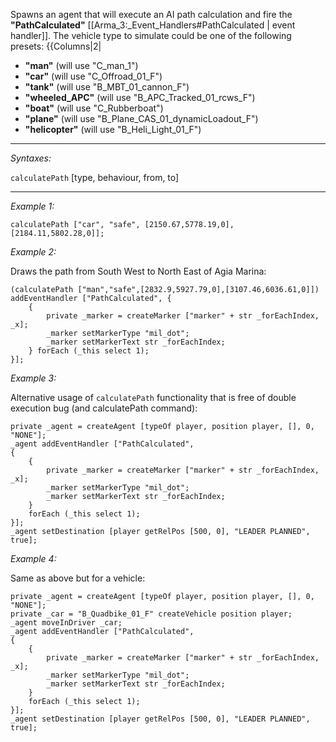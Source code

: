 Spawns an agent that will execute an AI path calculation and fire the **"PathCalculated"** [[Arma_3:_Event_Handlers#PathCalculated | event handler]]. The vehicle type to simulate could be one of the following presets:
{{Columns|2|
* **"man"** (will use "C_man_1")
* **"car"** (will use "C_Offroad_01_F")
* **"tank"** (will use "B_MBT_01_cannon_F")
* **"wheeled_APC"** (will use "B_APC_Tracked_01_rcws_F")
* **"boat"** (will use "C_Rubberboat")
* **"plane"** (will use "B_Plane_CAS_01_dynamicLoadout_F")
* **"helicopter"** (will use "B_Heli_Light_01_F")


---
*Syntaxes:*

`calculatePath` [type, behaviour, from, to]

---
*Example 1:*

```sqf
calculatePath ["car", "safe", [2150.67,5778.19,0], [2184.11,5802.28,0]];
```

*Example 2:*

Draws the path from South West to North East of Agia Marina:

```sqf
(calculatePath ["man","safe",[2832.9,5927.79,0],[3107.46,6036.61,0]]) addEventHandler ["PathCalculated", {
	{
		private _marker = createMarker ["marker" + str _forEachIndex, _x];
		_marker setMarkerType "mil_dot";
		_marker setMarkerText str _forEachIndex;
	} forEach (_this select 1);
}];
```

*Example 3:*

Alternative usage of `calculatePath` functionality that is free of double execution bug (and calculatePath command):

```sqf
private _agent = createAgent [typeOf player, position player, [], 0, "NONE"];
_agent addEventHandler ["PathCalculated",
{ 
	{ 
		private _marker = createMarker ["marker" + str _forEachIndex, _x];
		_marker setMarkerType "mil_dot";
		_marker setMarkerText str _forEachIndex;
	} 
	forEach (_this select 1);
}];
_agent setDestination [player getRelPos [500, 0], "LEADER PLANNED", true];
```

*Example 4:*

Same as above but for a vehicle:

```sqf
private _agent = createAgent [typeOf player, position player, [], 0, "NONE"];
private _car = "B_Quadbike_01_F" createVehicle position player;
_agent moveInDriver _car;
_agent addEventHandler ["PathCalculated",
{ 
	{ 
		private _marker = createMarker ["marker" + str _forEachIndex, _x];
		_marker setMarkerType "mil_dot";
		_marker setMarkerText str _forEachIndex;
	} 
	forEach (_this select 1);
}];
_agent setDestination [player getRelPos [500, 0], "LEADER PLANNED", true];
```